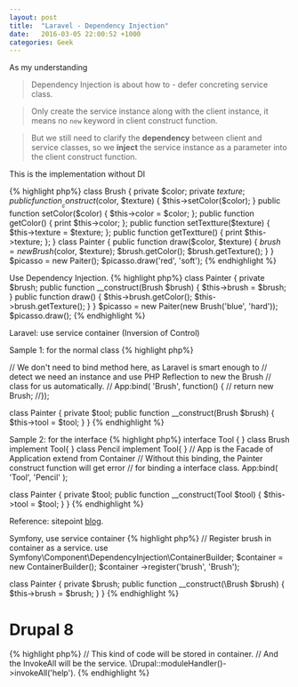```yaml
---
layout: post
title:  "Laravel - Dependency Injection"
date:   2016-03-05 22:00:52 +1000
categories: Geek
---
```


As my understanding

> Dependency Injection is about how to -  defer concreting service class.
 
> Only create the service instance along with the client instance, it means no `new` keyword in client construct function.

> But we still need to clarify the **dependency** between client and service classes, so we **inject** the service instance as a parameter into the client construct function.  

This is the implementation without DI

{% highlight php%}
class Brush {
  private $color;
  private $texture;
  public function __construct($color, $texture) {
    $this->setColor($color);
  }
  public function setColor($color) {
    $this->color = $color;
  };
  public function getColor() {
    print $this->color;
  };
  public function setTextture($texture) {
    $this->texture = $texture;
  };
  public function getTextture() {
    print $this->texture;
  };
}
class Painter {
  public function draw($color, $texture) {
    $brush = new Brush($color, $texture);
    $brush.getColor();
    $brush.getTexture();
  }
}
$picasso = new Paiter();
$picasso.draw('red', 'soft');
{% endhighlight %}

Use Dependency Injection.
{% highlight php%}
class Painter {
  private $brush;
  public function __construct(Brush $brush) {
    $this->brush = $brush;
  }
  public function draw() {
    $this->brush.getColor();
    $this->brush.getTexture();
  }
}
$picasso = new Paiter(new Brush('blue', 'hard'));
$picasso.draw();
{% endhighlight %}

Laravel: use service container (Inversion of Control)

Sample 1: for the normal class 
{% highlight php%}

// We don't need to bind method here, as Laravel is smart enough to 
// detect we need an instance and use PHP Reflection to new the Brush 
// class for us automatically.
// App:bind( 'Brush', function() {
//  return new Brush;
//});

class Painter {
  private $tool;
  public function __construct(Brush $brush) {
    $this->tool = $tool;
  }
}
{% endhighlight %}

Sample 2: for the interface
{% highlight php%}
interface Tool {
}
class Brush implement Tool{
}
class Pencil implement Tool{
}
// App is the Facade of Application extend from Container
// Without this binding, the Painter construct function will get error 
// for binding a interface class. 
App:bind( 'Tool', 'Pencil' );

class Painter {
  private $tool;
  public function __construct(Tool $tool) {
    $this->tool = $tool;
  }
}
{% endhighlight %}

Reference: sitepoint [blog](http://www.sitepoint.com/dependency-injection-laravels-ioc).

Symfony, use service container
{% highlight php%}
// Register brush in container as a service.
use Symfony\Component\DependencyInjection\ContainerBuilder;
$container = new ContainerBuilder();
$container
    ->register('brush', 'Brush');

class Painter {
  private $brush;
  public function __construct(\Brush $brush) {
    $this->brush = $brush;
  }
}
{% endhighlight %}

Drupal 8
========
{% highlight php%}
// This kind of code will be stored in container.
// And the InvokeAll will be the service.
 \Drupal::moduleHandler()->invokeAll('help').
{% endhighlight %}
